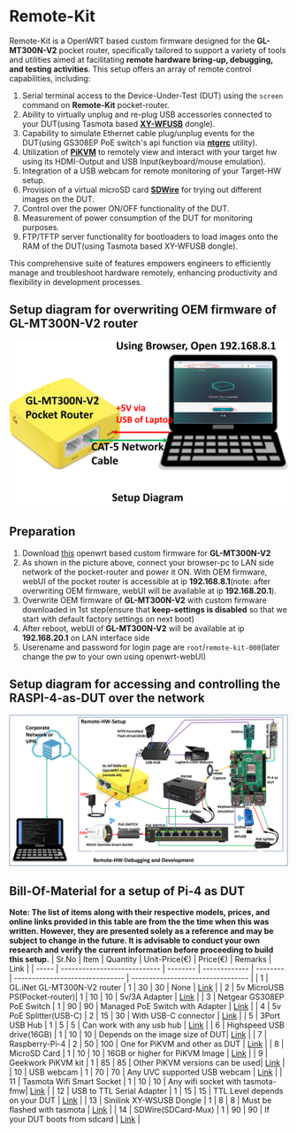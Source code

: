 # Remote-Kit
Remote-Kit is a OpenWRT based custom firmware designed for the **GL-MT300N-V2** pocket router, specifically tailored to support a variety of tools and utilities aimed at facilitating **remote hardware bring-up, debugging, and testing activities**. This setup offers an array of remote control capabilities, including:

1. Serial terminal access to the Device-Under-Test (DUT) using the ```screen``` command on **Remote-Kit** pocket-router.
1. Ability to virtually unplug and re-plug USB accessories connected to your DUT(using Tasmota based [**XY-WFUSB**](https://templates.blakadder.com/sinilink_XY-WFUSB.html) dongle).
1. Capability to simulate Ethernet cable plug/unplug events for the DUT(using GS308EP PoE switch's api function via [**ntgrrc**](https://github.com/nitram509/ntgrrc) utility).
1. Utilization of [**PiKVM**](https://pikvm.org/) to remotely view and interact with your target hw using its HDMI-Output and USB Input(keyboard/mouse emulation).
1. Integration of a USB webcam for remote monitoring of your Target-HW setup.
1. Provision of a virtual microSD card [**SDWire**](https://shop.3mdeb.com/shop/open-source-hardware/sdwire/) for trying out different images on the DUT.
1. Control over the power ON/OFF functionality of the DUT.
1. Measurement of power consumption of the DUT for monitoring purposes.
1. FTP/TFTP server functionality for bootloaders to load images onto the RAM of the DUT(using Tasmota based XY-WFUSB dongle).

This comprehensive suite of features empowers engineers to efficiently manage and troubleshoot hardware remotely, enhancing productivity and flexibility in development processes.

## Setup diagram for overwriting OEM firmware of GL-MT300N-V2 router
![Setup Diagram.](/images/setup-diagram.png "Setup Diagram.")

## Preparation
1. Download [this](https://github.com/hackboxguy/lfs-downloads/raw/main/gl-mt300nv2-remote-kit/gl-mt300nv2-remote-kit.bin) openwrt based custom firmware for **GL-MT300N-V2**
1. As shown in the picture above, connect your browser-pc to LAN side network of the pocket-router and power it ON. With OEM firmware, webUI of the pocket router is accessible at ip **192.168.8.1**(note: after overwriting OEM firmware, webUI will be available at ip **192.168.20.1**).
1. Overwrite OEM firmware of **GL-MT300N-V2** with custom firmware downloaded in 1st step(ensure that **keep-settings is disabled** so that we start with default factory settings on next boot)
1. After reboot, webUI of **GL-MT300N-V2** will be available at ip **192.168.20.1** on LAN interface side
1. Userename and password for login page are ```root```/```remote-kit-000```(later change the pw to your own using openwrt-webUI)

## Setup diagram for accessing and controlling the RASPI-4-as-DUT over the network
![Hardware Setup Diagram.](/images/hw-setup-diagram.png "Hardware Setup Diagram.")

## Bill-Of-Material for a setup of Pi-4 as DUT
**Note: The list of items along with their respective models, prices, and online links provided in this table are from the the time when this was written. However, they are presented solely as a reference and may be subject to change in the future. It is advisable to conduct your own research and verify the current information before proceeding to build this setup.**
| Sr.No | Item                         | Quantity | Unit-Price(€) | Price(€) | Remarks                         | Link                              |
| ----- | ---------------------------- | -------- | ------------- | -------- | ------------------------------- | --------------------------------- |
| 1     | GL.iNet GL-MT300N-V2 router  | 1        | 30            | 30       | None                            | [Link](https://amzn.eu/d/1pgoR1M) |
| 2     | 5v MicroUSB PS(Pocket-router)| 1        | 10            | 10       | 5v/3A Adapter                   | [Link](https://amzn.eu/d/0a8NBs1) |
| 3     | Netgear GS308EP PoE Switch   | 1        | 90            | 90       | Managed PoE Switch with Adapter | [Link](https://amzn.eu/d/cyDWo5L) |
| 4     | 5v PoE Splitter(USB-C)       | 2        | 15            | 30       | With USB-C connector            | [Link](https://amzn.eu/d/01gzida) |
| 5     | 3Port USB Hub                | 1        | 5             | 5        | Can work with any usb hub       | [Link](https://amzn.eu/d/4a37xgn) |
| 6     | Highspeed USB drive(16GB)    | 1        | 10            | 10       | Depends on the image size of DUT| [Link](https://amzn.eu/d/fuQYOrf) |
| 7     | Raspberry-Pi-4               | 2        | 50            | 100      | One for PiKVM and other as DUT  | [Link](https://amzn.eu/d/3ly0znl) |
| 8     | MicroSD Card                 | 1        | 10            | 10       | 16GB or higher for PiKVM Image  | [Link](https://amzn.eu/d/e3RXCP2) |
| 9     | Geekwork PiKVM kit           | 1        | 85            | 85       | Other PiKVM versions can be used| [Link](https://amzn.eu/d/fZf16v9) |
| 10    | USB webcam                   | 1        | 70            | 70       | Any UVC supported USB webcam    | [Link](https://amzn.eu/d/in1wPjU) |
| 11    | Tasmota Wifi Smart Socket    | 1        | 10            | 10       | Any wifi socket with tasmota-fmw| [Link](https://amzn.eu/d/a8AOq5A) |
| 12    | USB to TTL Serial Adapter    | 1        | 15            | 15       | TTL Level depends on your DUT   | [Link](https://amzn.eu/d/fqhGfQL) |
| 13    | Sinilink XY-WSUSB Dongle     | 1        | 8             | 8        | Must be flashed with tasmota    | [Link](https://www.ebay.de/itm/324256997915) |
| 14    | SDWire(SDCard-Mux)           | 1        | 90            | 90       | If your DUT boots from sdcard   | [Link](https://shop.3mdeb.com/shop/open-source-hardware/sdwire/) |

